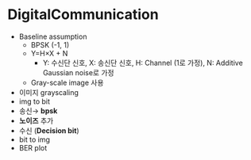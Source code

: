 # DigitalCommunication
- Baseline assumption
    - BPSK (-1, 1)
    - Y=H×X + N
        - Y: 수신단 신호,
        X: 송신단 신호,
        H: Channel (1로 가정),
        N: Additive Gaussian noise로 가정
    - Gray-scale image 사용
- 이미지 grayscaling
- img to bit
- 송신→ **bpsk**
- **노이즈** 추가
- 수신 (**Decision bit**)
- bit to img
- BER plot
